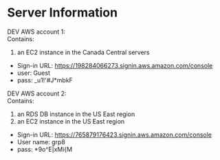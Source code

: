 # Server Information

DEV AWS account 1:  
Contains:
  1. an EC2 instance in the Canada Central servers  
  
- Sign-in URL: https://198284066273.signin.aws.amazon.com/console
- user: Guest
- pass: _u1!'#J*mbkF

DEV AWS account 2:  
Contains:
  1. an RDS DB instance in the US East region
  2. an EC2 instance in the US East region  
 
- Sign-in URL: https://765879176423.signin.aws.amazon.com/console
- User name: grp8
- pass: *9o^E|xMi{M
